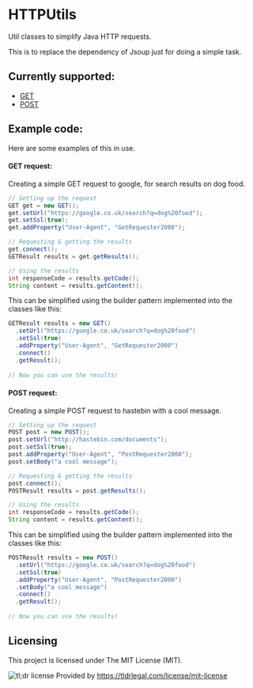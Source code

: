 # HTTPUtils
Util classes to simplify Java HTTP requests.

This is to replace the dependency of Jsoup just for doing a simple task.

## Currently supported:
- [GET](https://github.com/SpongyBacon/HTTPUtils/blob/master/src/pw/sponges/httputils/GET.java)
- [POST](https://github.com/SpongyBacon/HTTPUtils/blob/master/src/pw/sponges/httputils/POST.java)

## Example code:
Here are some examples of this in use.

#### GET request:
Creating a simple GET request to google, for search results on dog food.

```java
// Setting up the request
GET get = new GET();
get.setUrl("https://google.co.uk/search?q=dog%20food");
get.setSsl(true);
get.addProperty("User-Agent", "GetRequester2000");

// Requesting & getting the results
get.connect();
GETResult results = get.getResults();

// Using the results
int responseCode = results.getCode();
String content = results.getContent();
```
This can be simplified using the builder pattern implemented into the classes like this:
```java
GETResult results = new GET()
  .setUrl("https://google.co.uk/search?q=dog%20food")
  .setSsl(true)
  .addProperty("User-Agent", "GetRequester2000")
  .connect()
  .getResult();
  
// Now you can use the results!
```

#### POST request:
Creating a simple POST request to hastebin with a cool message.

```java
// Setting up the request
POST post = new POST();
post.setUrl("http://hastebin.com/documents");
post.setSsl(true);
post.addProperty("User-Agent", "PostRequester2000");
post.setBody("a cool message");

// Requesting & getting the results
post.connect();
POSTResult results = post.getResults();

// Using the results
int responseCode = results.getCode();
String content = results.getContent();
```
This can be simplified using the builder pattern implemented into the classes like this:
```java
POSTResult results = new POST()
  .setUrl("https://google.co.uk/search?q=dog%20food")
  .setSsl(true)
  .addProperty("User-Agent", "PostRequester2000")
  .setBody("a cool message")
  .connect()
  .getResult();
  
// Now you can use the results!
```

## Licensing
This project is licensed under The MIT License (MIT).

![tl;dr license](http://i.imgur.com/BHIJWYh.png)
Provided by https://tldrlegal.com/license/mit-license
